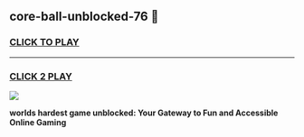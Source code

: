 
## core-ball-unblocked-76 👋
<h3>
<a href="https://premium.freeplayer.one?title=core-ball-unblocked-76&ref=14F">CLICK TO PLAY</a></h3>
<hr>

<h3>
<a href="https://premium.freeplayer.one?title=core-ball-unblocked-76&ref=14F">CLICK 2 PLAY</a>
  
</h3>

<a href="https://premium.freeplayer.one?title=core-ball-unblocked-76&ref=12F/"><img src="https://clearcache.store/games.png"></a>


**worlds hardest game unblocked: Your Gateway to Fun and Accessible Online Gaming**
